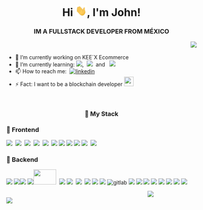 <h1 align="center">Hi <img src="https://raw.githubusercontent.com/ABSphreak/ABSphreak/master/gifs/Hi.gif" width="30px">, I'm John!</h1>

<h3 align="center">IM A FULLSTACK DEVELOPER FROM MÉXICO</h3>
<p align="right" width="10px"><img src="https://gpvc.arturio.dev/LfJohnVo"></p>

- 🔭 I’m currently working on KEE´X Ecommerce 
- 🌱 I’m currently learning: <img src="https://img.shields.io/badge/rust-%23000000.svg?style=for-the-badge&logo=rust&logoColor=white"/>,&nbsp; <img src="https://img.shields.io/badge/react-%2320232a.svg?style=for-the-badge&logo=react&logoColor=%2361DAFB"/>&nbsp; and &nbsp; <img src="https://img.shields.io/badge/Solidity-%23363636.svg?style=for-the-badge&logo=solidity&logoColor=white"/>&nbsp;
- 📫 How to reach me: &nbsp;<a href="https://www.linkedin.com/in/johnvo95/"><img src='https://img.shields.io/badge/linkedin-%230077B5.svg?style=for-the-badge&logo=linkedin&logoColor=white' alt='linkedin' height='25'></a>
- ⚡ Fact: I want to be a blockchain developer <img src="https://cryptologos.cc/logos/bitcoin-btc-logo.png?v=014" width="25" height="25"/>
<br>
<h3 align="center">🚀 My Stack</h3>
<h3 align="left">🚀 Frontend</h3>

<img src="https://img.shields.io/badge/html5-%23E34F26.svg?style=for-the-badge&logo=html5&logoColor=white" height="35"/>&nbsp;
<img src="https://img.shields.io/badge/css3-%231572B6.svg?style=for-the-badge&logo=css3&logoColor=white" height="35"/>&nbsp;
<img src="https://img.shields.io/badge/javascript-%23323330.svg?style=for-the-badge&logo=javascript&logoColor=%23F7DF1E" height="35"/>&nbsp;
<img src="https://img.shields.io/badge/jquery-%230769AD.svg?style=for-the-badge&logo=jquery&logoColor=white" height="35">&nbsp;
<img src="https://www.markusantonwolf.com/topics/alpine-js/alpinejs-logo.svg" width="40" heigth="35px;">&nbsp;
<img src="https://img.shields.io/badge/react-%2320232a.svg?style=for-the-badge&logo=react&logoColor=%2361DAFB" >
<img src="https://img.shields.io/badge/bootstrap-%23563D7C.svg?style=for-the-badge&logo=bootstrap&logoColor=white" height="35px;">
<img src="https://iconape.com/wp-content/files/zg/371252/svg/371252.svg" width="65px" >
<img src="https://img.shields.io/badge/tailwindcss-%2338B2AC.svg?style=for-the-badge&logo=tailwind-css&logoColor=white" heigth="35px;">
<img src="https://img.shields.io/badge/chart.js-F5788D.svg?style=for-the-badge&logo=chart.js&logoColor=white"/>&nbsp;
<img src="https://laravel-livewire.com/img/twitter.png" width="35px">
<h3 align="left">🚀 Backend</h3>
<img src="https://img.shields.io/badge/php-%23777BB4.svg?style=for-the-badge&logo=php&logoColor=white" height="35px;">
<img src="https://img.shields.io/badge/laravel-%23FF2D20.svg?style=for-the-badge&logo=laravel&logoColor=white"><img src="https://img.shields.io/badge/WordPress-%23117AC9.svg?style=for-the-badge&logo=WordPress&logoColor=white"/>&nbsp;<img src="https://img.shields.io/badge/go-%2300ADD8.svg?style=for-the-badge&logo=go&logoColor=white"/><img src="[https://raw.githubusercontent.com/gofiber/docs/master/static/fiber_v2_logo.svg](https://repository-images.githubusercontent.com/234231371/00fd8700-5430-11ea-820b-15fd85b2472c)" width="60" height="40"/>&nbsp;
<img src="https://img.shields.io/badge/python-3670A0?style=for-the-badge&logo=python&logoColor=ffdd54"/>
<img src="https://img.shields.io/badge/FastAPI-005571?style=for-the-badge&logo=fastapi"/>&nbsp;
<img src="https://img.shields.io/badge/node.js-6DA55F?style=for-the-badge&logo=node.js&logoColor=white"/>&nbsp;
<img src="https://img.shields.io/badge/c%23-%23239120.svg?style=for-the-badge&logo=c-sharp&logoColor=white"/>
<img src="https://img.shields.io/badge/mysql-%2300f.svg?style=for-the-badge&logo=mysql&logoColor=white"/>
<img src="https://img.shields.io/badge/postgres-%23316192.svg?style=for-the-badge&logo=postgresql&logoColor=white"/>
<img src='https://img.shields.io/badge/gitlab-%23181717.svg?style=for-the-badge&logo=gitlab' alt='gitlab' height='35'>
<img src="https://img.shields.io/badge/shell_script-%23121011.svg?style=for-the-badge&logo=gnu-bash&logoColor=white"/>
<img src="https://img.shields.io/badge/git-%23F05033.svg?style=for-the-badge&logo=git&logoColor=white"/>
<img src="https://img.shields.io/badge/Linux-FCC624?style=for-the-badge&logo=linux&logoColor=black"/>
<img src="https://img.shields.io/badge/Ubuntu-E95420?style=for-the-badge&logo=ubuntu&logoColor=white">
<img src="https://img.shields.io/badge/Debian-D70A53?style=for-the-badge&logo=debian&logoColor=white">
<img src="https://img.shields.io/badge/cent%20os-002260?style=for-the-badge&logo=centos&logoColor=F0F0F0"> 
<img src="https://img.shields.io/badge/travis%20ci-%232B2F33.svg?style=for-the-badge&logo=travis&logoColor=white">
<img src="https://img.shields.io/badge/docker-%230db7ed.svg?style=for-the-badge&logo=docker&logoColor=white"/>
&nbsp;

</p>
<img align='right' style="margin-right: 0px;" src='https://camo.githubusercontent.com/3c553beb641d154ec09f3f1cce78f434eb72a9b2843dc45e5aa191cc6234b383/687474703a2f2f7374617469632e76656c76657463616368652e6f72672f70616765732f323031382f30362f31332f70617274792d676f706865722f64616e63696e672d676f706865722e676966' width='130px;'>
<br>
<img src="https://github-profile-trophy.vercel.app/?username=LfJohnVo&row=1&column=6">

